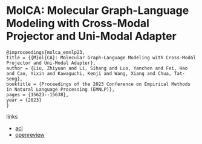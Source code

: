 # MolCA: Molecular Graph-Language Modeling with Cross-Modal Projector and Uni-Modal Adapter

```
@inproceedings{molca_emnlp23,
title = {{M}ol{CA}: Molecular Graph-Language Modeling with Cross-Modal Projector and Uni-Modal Adapter},
author = {Liu, Zhiyuan and Li, Sihang and Luo, Yanchen and Fei, Hao and Cao, Yixin and Kawaguchi, Kenji and Wang, Xiang and Chua, Tat-Seng},
booktitle = {Proceedings of the 2023 Conference on Empirical Methods in Natural Language Processing (EMNLP)},
pages = {15623--15638},
year = {2023}
}
```

links
- [acl](https://aclanthology.org/2023.emnlp-main.966)
- [openreview](https://openreview.net/forum?id=14WRhMNq7H)
